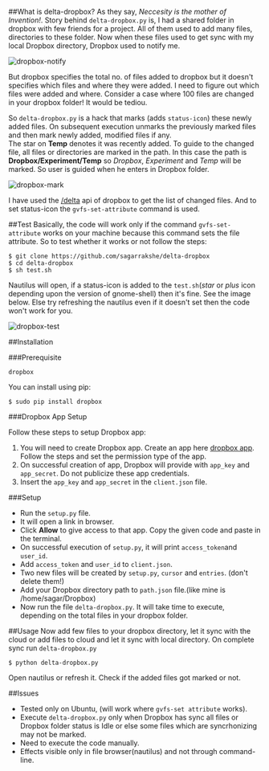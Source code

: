 ##What is delta-dropbox?
As they say, *Neccesity is the mother of Invention!*. Story behind `delta-dropbox.py` is, I had a shared folder in dropbox with few friends for a project. All of them  used to add many files, directories to these folder. Now when these files used to get sync with my local Dropbox directory, Dropbox used to notify me.

![dropbox-notify](https://raw.github.com/sagarrakshe/delta-dropbox/master/_assets/dropbox-notify.png)

But dropbox specifies the total no. of files added to dropbox but it doesn't specifies which files and where they were added. I need to figure out which files were added and where. Consider a case where 100 files are changed in your dropbox folder! It would be tediou.<br>

So `delta-dropbox.py` is a hack that marks (adds `status-icon`) these newly added files. On subsequent execution unmarks the previously marked files and then mark newly added, modified files if any. <br>
The star on **Temp** denotes it was recently added. To guide to the changed file, all files or directories are marked in the path. In this case the path is **Dropbox/Experiment/Temp** so *Dropbox*, *Experiment* and *Temp* will be marked. So user is guided when he enters in Dropbox folder. 

![dropbox-mark](https://raw.github.com/sagarrakshe/delta-dropbox/master/_assets/dropbox-mark.png)

I have used the [/delta](https://www.dropbox.com/static/developers/dropbox-python-sdk-1.6-docs/#dropbox.client.DropboxClient.delta) api of dropbox to get the list of changed files. And to set status-icon the `gvfs-set-attribute` command is used.

##Test
Basically, the code will work only if the command `gvfs-set-attribute` works on your machine because this command sets the file attribute. So to test whether it works or not follow the steps: 

    $ git clone https://github.com/sagarrakshe/delta-dropbox
    $ cd delta-dropbox
    $ sh test.sh

Nautilus will open, if a status-icon is added to the `test.sh`(*star* or *plus* icon depending upon the version of gnome-shell) then it's fine. See the image below. Else try refreshing the nautilus even if it doesn't set then the code won't work for you.

![dropbox-test](https://raw.github.com/sagarrakshe/delta-dropbox/master/_assets/dropbox-test.png)

##Installation

###Prerequisite

    dropbox
You can install using pip:

    $ sudo pip install dropbox

###Dropbox App Setup

Follow these steps to setup Dropbox app:

1. You will need to create Dropbox app. Create an app here [dropbox app](https://www.dropbox.com/developers/apps). Follow the steps and set the permission type of the app.
2. On successful creation of app, Dropbox will provide with `app_key` and `app_secret`. Do not publicize these app credentials.
3. Insert the `app_key` and `app_secret` in the `client.json` file.

###Setup

* Run the `setup.py` file. <br>
* It will open a link in browser. 
* Click **Allow** to give access to that app. Copy the given code and paste in the terminal.
* On successful execution of `setup.py`, it will print `access_token`and `user_id`.
* Add `access_token` and `user_id` to `client.json`.
* Two new files will be created by `setup.py`, `cursor` and `entries`. (don't delete them!)
* Add your Dropbox directory path to `path.json` file.(like mine is /home/sagar/Dropbox)
* Now run the file `delta-dropbox.py`. It will take time to execute, depending on the total files in your dropbox folder.

##Usage
Now add few files to your dropbox directory, let it sync with the cloud or add files to cloud and let it sync with local directory. On complete sync run `delta-dropbox.py`

    $ python delta-dropbox.py

Open nautilus or refresh it. Check if the added files got marked or not.

##Issues
* Tested only on Ubuntu, (will work where `gvfs-set attribute` works).
* Execute `delta-dropbox.py` only when Dropbox has sync all files or Dropbox folder status is Idle or else some files which are syncrhonizing may not be marked.
* Need to execute the code manually.
* Effects visible only in file browser(nautilus) and not through command-line.
